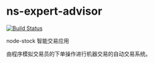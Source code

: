 # ns-expert-advisor

[![Build Status](https://travis-ci.org/node-stock/ns-expert-advisor.svg?branch=master)](https://www.travis-ci.org/node-stock/ns-expert-advisor)

node-stock 智能交易应用

由程序模拟交易员的下单操作进行机器交易的自动交易系统。